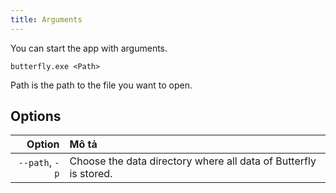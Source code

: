 ```yaml
---
title: Arguments
---
```


You can start the app with arguments.

`butterfly.exe <Path>`

Path is the path to the file you want to open.

## Options

|         Option | Mô tả                                                                            |
| -------------: | :------------------------------------------------------------------------------- |
| `--path`, `-p` | Choose the data directory where all data of Butterfly is stored. |
